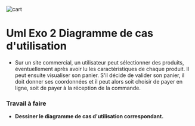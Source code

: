 
![cart](https://www.exante.ca/wp-content/uploads/2015/03/1stopshoppingcart.jpg)

# Uml Exo 2 Diagramme de cas d'utilisation

* Sur un site commercial, un utilisateur peut sélectionner des produits,  
éventuellement après avoir lu les caractéristiques de chaque produit. 
Il peut ensuite visualiser son panier. S'il décide de valider son panier, 
il doit donner ses coordonnées et il peut alors soit choisir de payer en ligne, 
soit de payer à la réception de la commande. 
 
### Travail à faire
* **Dessiner le diagramme de cas d'utilisation correspondant.**